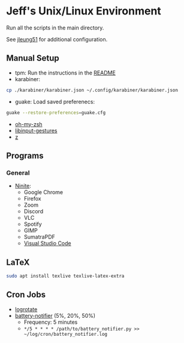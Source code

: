 # Jeff's Unix/Linux Environment

Run all the scripts in the main directory.

See [jleung51](https://github.com/jleung51/dotfiles) for additional configuration.

## Manual Setup

* tpm: Run the instructions in the [README](https://github.com/tmux-plugins/tpm/blob/master/README.md)
* karabiner:
```bash
cp ./karabiner/karabiner.json ~/.config/karabiner/karabiner.json
```
* guake: Load saved preferenecs:
```bash
guake --restore-preferences=guake.cfg
```
* [oh-my-zsh](https://github.com/robbyrussell/oh-my-zsh)
* [libinput-gestures](https://github.com/bulletmark/libinput-gestures)
* [z](https://github.com/rupa/z)

## Programs

### General

* [Ninite](https://ninite.com):
  * Google Chrome
  * Firefox
  * Zoom
  * Discord
  * VLC
  * Spotify
  * GIMP
  * SumatraPDF
  * [Visual Studio Code](https://code.visualstudio.com/download)


## LaTeX

```bash
sudo apt install texlive texlive-latex-extra
```

## Cron Jobs

* [logrotate](https://linux.die.net/man/8/logrotate)
* [battery-notifier](https://github.com/jleung51/scripts/tree/master/battery_notifier) (5%, 20%, 50%)
  * Frequency: 5 minutes
  * `*/5 * * * * /path/to/battery_notifier.py >> ~/log/cron/battery_notifier.log`
